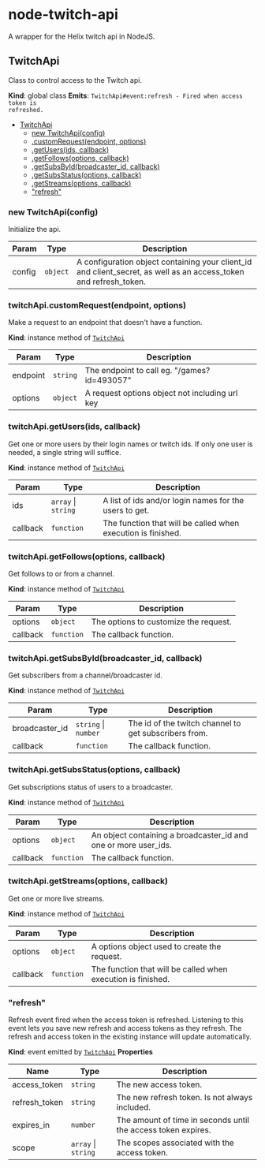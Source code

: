 # node-twitch-api
A wrapper for the Helix twitch api in NodeJS.

<a name="TwitchApi"></a>

## TwitchApi
Class to control access to the Twitch api.

**Kind**: global class
**Emits**: <code>TwitchApi#event:refresh - Fired when access token is refreshed.</code>

* [TwitchApi](#TwitchApi)
    * [new TwitchApi(config)](#new_TwitchApi_new)
    * [.customRequest(endpoint, options)](#TwitchApi+customRequest)
    * [.getUsers(ids, callback)](#TwitchApi+getUsers)
    * [.getFollows(options, callback)](#TwitchApi+getFollows)
    * [.getSubsById(broadcaster_id, callback)](#TwitchApi+getSubsById)
    * [.getSubsStatus(options, callback)](#TwitchApi+getSubsStatus)
    * [.getStreams(options, callback)](#TwitchApi+getStreams)
    * ["refresh"](#TwitchApi+event_refresh)

<a name="new_TwitchApi_new"></a>

### new TwitchApi(config)
Initialize the api.


| Param | Type | Description |
| --- | --- | --- |
| config | <code>object</code> | A configuration object containing your client_id and client_secret, as well as an access_token and refresh_token. |

<a name="TwitchApi+customRequest"></a>

### twitchApi.customRequest(endpoint, options)
Make a request to an endpoint that doesn't have a function.

**Kind**: instance method of [<code>TwitchApi</code>](#TwitchApi)

| Param | Type | Description |
| --- | --- | --- |
| endpoint | <code>string</code> | The endpoint to call eg. "/games?id=493057" |
| options | <code>object</code> | A request options object not including url key |

<a name="TwitchApi+getUsers"></a>

### twitchApi.getUsers(ids, callback)
Get one or more users by their login names or twitch ids. If only one user is needed, a single string will suffice.

**Kind**: instance method of [<code>TwitchApi</code>](#TwitchApi)

| Param | Type | Description |
| --- | --- | --- |
| ids | <code>array</code> \| <code>string</code> | A list of ids and/or login names for the users to get. |
| callback | <code>function</code> | The function that will be called when execution is finished. |

<a name="TwitchApi+getFollows"></a>

### twitchApi.getFollows(options, callback)
Get follows to or from a channel.

**Kind**: instance method of [<code>TwitchApi</code>](#TwitchApi)

| Param | Type | Description |
| --- | --- | --- |
| options | <code>object</code> | The options to customize the request. |
| callback | <code>function</code> | The callback function. |

<a name="TwitchApi+getSubsById"></a>

### twitchApi.getSubsById(broadcaster_id, callback)
Get subscribers from a channel/broadcaster id.

**Kind**: instance method of [<code>TwitchApi</code>](#TwitchApi)

| Param | Type | Description |
| --- | --- | --- |
| broadcaster_id | <code>string</code> \| <code>number</code> | The id of the twitch channel to get subscribers from. |
| callback | <code>function</code> | The callback function. |

<a name="TwitchApi+getSubsStatus"></a>

### twitchApi.getSubsStatus(options, callback)
Get subscriptions status of users to a broadcaster.

**Kind**: instance method of [<code>TwitchApi</code>](#TwitchApi)

| Param | Type | Description |
| --- | --- | --- |
| options | <code>object</code> | An object containing a broadcaster_id and one or more user_ids. |
| callback | <code>function</code> | The callback function. |

<a name="TwitchApi+getStreams"></a>

### twitchApi.getStreams(options, callback)
Get one or more live streams.

**Kind**: instance method of [<code>TwitchApi</code>](#TwitchApi)

| Param | Type | Description |
| --- | --- | --- |
| options | <code>object</code> | A options object used to create the request. |
| callback | <code>function</code> | The function that will be called when execution is finished. |

<a name="TwitchApi+event_refresh"></a>

### "refresh"
Refresh event fired when the access token is refreshed. Listening to this event lets you save new refresh and access tokens as they refresh. The refresh and access token in the existing instance will update automatically.

**Kind**: event emitted by [<code>TwitchApi</code>](#TwitchApi)
**Properties**

| Name | Type | Description |
| --- | --- | --- |
| access_token | <code>string</code> | The new access token. |
| refresh_token | <code>string</code> | The new refresh token. Is not always included. |
| expires_in | <code>number</code> | The amount of time in seconds until the access token expires. |
| scope | <code>array</code> \| <code>string</code> | The scopes associated with the access token. |
